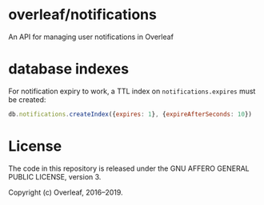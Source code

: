 overleaf/notifications
===============

An API for managing user notifications in Overleaf


database indexes
================

For notification expiry to work, a TTL index on `notifications.expires` must be created:

```javascript
db.notifications.createIndex({expires: 1}, {expireAfterSeconds: 10})
```

License
=======
The code in this repository is released under the GNU AFFERO GENERAL PUBLIC LICENSE, version 3.

Copyright (c) Overleaf, 2016–2019.
